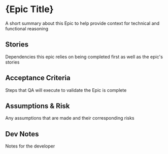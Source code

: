# {Epic Title}

A short summary about this Epic to help provide context for technical and functional reasoning

## Stories

Dependencies this epic relies on being completed first as well as the epic's stories

## Acceptance Criteria

Steps that QA will execute to validate the Epic is complete

## Assumptions & Risk

Any assumptions that are made and their corresponding risks

## Dev Notes

Notes for the developer